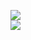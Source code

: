 [![](https://img.shields.io/badge/Made%20With-Github%20Spray-lightgrey.svg?style=for-the-badge&logo=github)](https://github.com/Annihil/github-spray#2776)  
[![](https://i.imgur.com/2DrTn0Z.gif)](https://github.com/Annihil/github-spray)